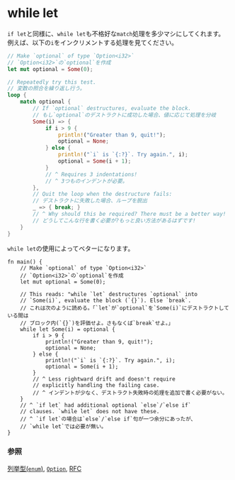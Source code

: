 # while let

<!--
Similar to `if let`, `while let` can make awkward `match` sequences
more tolerable. Consider the following sequence that increments `i`:
-->
`if let`と同様に、`while let`も不格好な`match`処理を多少マシにしてくれます。例えば、以下の`i`をインクリメントする処理を見てください。

```rust
// Make `optional` of type `Option<i32>`
// `Option<i32>`の`optional`を作成
let mut optional = Some(0);

// Repeatedly try this test.
// 変数の照合を繰り返し行う。
loop {
    match optional {
        // If `optional` destructures, evaluate the block.
        // もし`optional`のデストラクトに成功した場合、値に応じて処理を分岐
        Some(i) => {
            if i > 9 {
                println!("Greater than 9, quit!");
                optional = None;
            } else {
                println!("`i` is `{:?}`. Try again.", i);
                optional = Some(i + 1);
            }
            // ^ Requires 3 indentations!
            // ^ 3つものインデントが必要。
        },
        // Quit the loop when the destructure fails:
        // デストラクトに失敗した場合、ループを脱出
        _ => { break; }
        // ^ Why should this be required? There must be a better way!
        // どうしてこんな行を書く必要が?もっと良い方法があるはずです!
    }
}
```

<!--
Using `while let` makes this sequence much nicer:
-->
`while let`の使用によってベターになります。

```rust,editable
fn main() {
    // Make `optional` of type `Option<i32>`
    // `Option<i32>`の`optional`を作成
    let mut optional = Some(0);

    // This reads: "while `let` destructures `optional` into
    // `Some(i)`, evaluate the block (`{}`). Else `break`.
    // これは次のように読める。「`let`が`optional`を`Some(i)`にデストラクトしている間は
    // ブロック内(`{}`)を評価せよ。さもなくば`break`せよ。」
    while let Some(i) = optional {
        if i > 9 {
            println!("Greater than 9, quit!");
            optional = None;
        } else {
            println!("`i` is `{:?}`. Try again.", i);
            optional = Some(i + 1);
        }
        // ^ Less rightward drift and doesn't require
        // explicitly handling the failing case.
        // ^ インデントが少なく、デストラクト失敗時の処理を追加で書く必要がない。
    }
    // ^ `if let` had additional optional `else`/`else if`
    // clauses. `while let` does not have these.
    // ^ `if let`の場合は`else`/`else if`句が一つ余分にあったが、
    // `while let`では必要が無い。
}
```

<!--
### See also:
-->
### 参照

<!--
[`enum`][enum], [`Option`][option], and the [RFC][while_let_rfc]
-->
[列挙型(`enum`)][enum], [`Option`][option], [RFC][while_let_rfc]

[enum]: ../custom_types/enum.md
[option]: ../std/option.md
[while_let_rfc]: https://github.com/rust-lang/rfcs/pull/214
